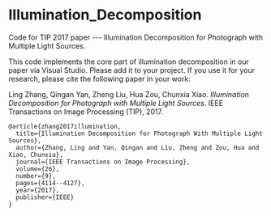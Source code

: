 # Illumination_Decomposition
Code for TIP 2017 paper --- Illumination Decomposition for Photograph with Multiple Light Sources.

<p>This code implements the core part of illumination decomposition in our paper via Visual Studio. Please add it to your project. If you use it for your research, please cite the following paper in your work:</p>
<p>Ling Zhang, Qingan Yan, Zheng Liu, Hua Zou, Chunxia Xiao. <i>Illumination Decomposition for Photograph with Multiple Light Sources</i>. IEEE Transactions on Image Processing (TIP), 2017.</p>

<pre><code>@article{zhang2017illumination,
  title={Illumination Decomposition for Photograph With Multiple Light Sources},
  author={Zhang, Ling and Yan, Qingan and Liu, Zheng and Zou, Hua and Xiao, Chunxia},
  journal={IEEE Transactions on Image Processing},
  volume={26},
  number={9},
  pages={4114--4127},
  year={2017},
  publisher={IEEE}
}</code></pre>
